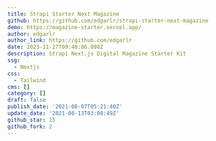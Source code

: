 ```yaml
---
title: Strapi Starter Next Magazine
github: https://github.com/edgarlr/strapi-starter-next-magazine
demo: https://magazine-starter.vercel.app/
author: edgarlr
author_link: https://github.com/edgarlr
date: 2023-11-27T09:40:06.098Z
description: Strapi Next.js Digital Magazine Starter Kit
ssg:
  - Nextjs
css:
  - Tailwind
cms: []
category: []
draft: false
publish_date: '2021-08-07T05:21:40Z'
update_date: '2021-08-13T03:08:49Z'
github_star: 15
github_fork: 2
---
```


